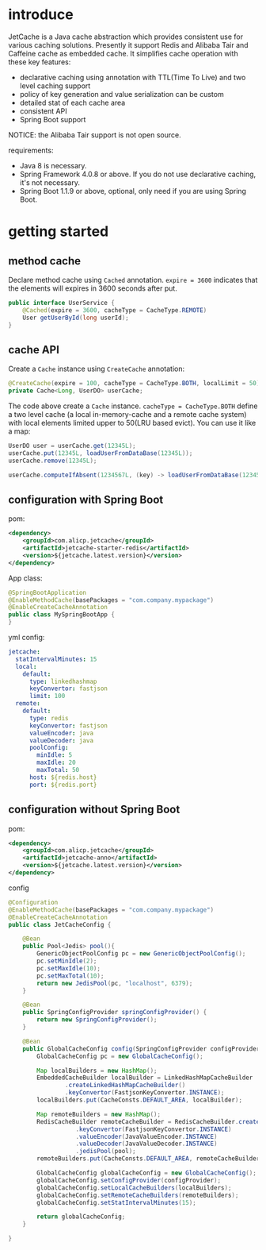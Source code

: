 # introduce
JetCache is a Java cache abstraction which provides consistent use for various caching solutions. 
Presently it support Redis and Alibaba Tair and Caffeine cache as embedded cache.
It simplifies cache operation with these key features:  
* declarative caching using annotation with TTL(Time To Live) and two level caching support
* policy of key generation and value serialization can be custom
* detailed stat of each cache area
* consistent API
* Spring Boot support

NOTICE: the Alibaba Tair support is not open source.

requirements:
* Java 8 is necessary.
* Spring Framework 4.0.8 or above. If you do not use declarative caching, it's not necessary.
* Spring Boot 1.1.9 or above, optional, only need if you are using Spring Boot.

# getting started

## method cache
Declare method cache using ```Cached``` annotation.  ```expire = 3600``` indicates that the elements will expires in 3600 seconds after put.
```java
public interface UserService {
    @Cached(expire = 3600, cacheType = CacheType.REMOTE)
    User getUserById(long userId);
}
```

## cache API
Create a ```Cache``` instance using ```CreateCache``` annotation:
```java
@CreateCache(expire = 100, cacheType = CacheType.BOTH, localLimit = 50)
private Cache<Long, UserDO> userCache;
```
The code above create a ```Cache``` instance. ```cacheType = CacheType.BOTH``` define a two level cache (a local in-memory-cache and a remote cache system) with local elements limited upper to 50(LRU based evict). You can use it like a map: 
```java
UserDO user = userCache.get(12345L);
userCache.put(12345L, loadUserFromDataBase(12345L));
userCache.remove(12345L);

userCache.computeIfAbsent(1234567L, (key) -> loadUserFromDataBase(1234567L));
```
## configuration with Spring Boot

pom:
```xml
<dependency>
    <groupId>com.alicp.jetcache</groupId>
    <artifactId>jetcache-starter-redis</artifactId>
    <version>${jetcache.latest.version}</version>
</dependency>
```

App class:
```java
@SpringBootApplication
@EnableMethodCache(basePackages = "com.company.mypackage")
@EnableCreateCacheAnnotation
public class MySpringBootApp {
}
```

yml config:
```yaml
jetcache:
  statIntervalMinutes: 15
  local:
    default:
      type: linkedhashmap
      keyConvertor: fastjson
      limit: 100
  remote:
    default:
      type: redis
      keyConvertor: fastjson
      valueEncoder: java
      valueDecoder: java
      poolConfig:
        minIdle: 5
        maxIdle: 20
        maxTotal: 50
      host: ${redis.host}
      port: ${redis.port}
```
## configuration without Spring Boot
pom:
```xml
<dependency>
    <groupId>com.alicp.jetcache</groupId>
    <artifactId>jetcache-anno</artifactId>
    <version>${jetcache.latest.version}</version>
</dependency>
```

config
```java
@Configuration
@EnableMethodCache(basePackages = "com.company.mypackage")
@EnableCreateCacheAnnotation
public class JetCacheConfig {

    @Bean
    public Pool<Jedis> pool(){
        GenericObjectPoolConfig pc = new GenericObjectPoolConfig();
        pc.setMinIdle(2);
        pc.setMaxIdle(10);
        pc.setMaxTotal(10);
        return new JedisPool(pc, "localhost", 6379);
    }

    @Bean
    public SpringConfigProvider springConfigProvider() {
        return new SpringConfigProvider();
    }

    @Bean
    public GlobalCacheConfig config(SpringConfigProvider configProvider, Pool<Jedis> pool){
        GlobalCacheConfig pc = new GlobalCacheConfig();

        Map localBuilders = new HashMap();
        EmbeddedCacheBuilder localBuilder = LinkedHashMapCacheBuilder
                .createLinkedHashMapCacheBuilder()
                .keyConvertor(FastjsonKeyConvertor.INSTANCE);
        localBuilders.put(CacheConsts.DEFAULT_AREA, localBuilder);

        Map remoteBuilders = new HashMap();
        RedisCacheBuilder remoteCacheBuilder = RedisCacheBuilder.createRedisCacheBuilder()
                   .keyConvertor(FastjsonKeyConvertor.INSTANCE)
                   .valueEncoder(JavaValueEncoder.INSTANCE)
                   .valueDecoder(JavaValueDecoder.INSTANCE)
                   .jedisPool(pool);
        remoteBuilders.put(CacheConsts.DEFAULT_AREA, remoteCacheBuilder);

        GlobalCacheConfig globalCacheConfig = new GlobalCacheConfig();
        globalCacheConfig.setConfigProvider(configProvider);
        globalCacheConfig.setLocalCacheBuilders(localBuilders);
        globalCacheConfig.setRemoteCacheBuilders(remoteBuilders);
        globalCacheConfig.setStatIntervalMinutes(15);

        return globalCacheConfig;
    }

}
```
